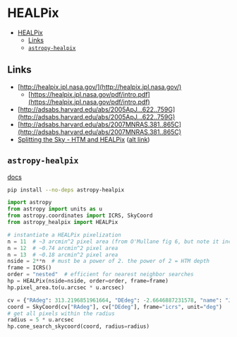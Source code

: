 # HEALPix<a name="healpix"></a>

<!-- mdformat-toc start --slug=github --maxlevel=6 --minlevel=1 -->

- [HEALPix](#healpix)
  - [Links](#links)
  - [`astropy-healpix`](#astropy-healpix)

<!-- mdformat-toc end -->

## Links<a name="links"></a>

- [http://healpix.jpl.nasa.gov/](http://healpix.jpl.nasa.gov/)
  - [https://healpix.jpl.nasa.gov/pdf/intro.pdf](https://healpix.jpl.nasa.gov/pdf/intro.pdf)
- [http://adsabs.harvard.edu/abs/2005ApJ...622..759G](http://adsabs.harvard.edu/abs/2005ApJ...622..759G)
- [http://adsabs.harvard.edu/abs/2007MNRAS.381..865C](http://adsabs.harvard.edu/abs/2007MNRAS.381..865C)
- [Splitting the Sky - HTM and HEALPix](https://ui.adsabs.harvard.edu/abs/2001misk.conf..638O/abstract)
  ([alt link](https://www.researchgate.net/publication/226874931_Splitting_the_sky_-_HTM_and_HEALPix))

## `astropy-healpix`<a name="astropy-healpix"></a>

[docs](https://astropy-healpix.readthedocs.io/en/latest/)

```bash
pip install --no-deps astropy-healpix
```

```python
import astropy
from astropy import units as u
from astropy.coordinates import ICRS, SkyCoord
from astropy_healpix import HEALPix

# instantiate a HEALPix pixelization
n = 11  # ~3 arcmin^2 pixel area (from O'Mullane fig 6, but note it incorrectly states unit as arcsec^2)
n = 12  # ~0.74 arcmin^2 pixel area
n = 13  # ~0.18 arcmin^2 pixel area
nside = 2**n  # must be a power of 2. the power of 2 = HTM depth
frame = ICRS()
order = "nested"  # efficient for nearest neighbor searches
hp = HEALPix(nside=nside, order=order, frame=frame)
hp.pixel_area.to(u.arcsec * u.arcsec)

cv = {"RAdeg": 313.2196851961664, "DEdeg": -2.6646887231578, "name": "J2052-0239"}
coord = SkyCoord(cv["RAdeg"], cv["DEdeg"], frame="icrs", unit="deg")
# get all pixels within the radius
radius = 5 * u.arcsec
hp.cone_search_skycoord(coord, radius=radius)
```
